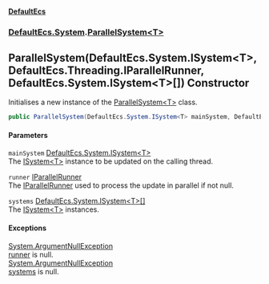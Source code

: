 #### [DefaultEcs](./index.md 'index')
### [DefaultEcs.System](./DefaultEcs-System.md 'DefaultEcs.System').[ParallelSystem&lt;T&gt;](./DefaultEcs-System-ParallelSystem-T-.md 'DefaultEcs.System.ParallelSystem&lt;T&gt;')
## ParallelSystem(DefaultEcs.System.ISystem&lt;T&gt;, DefaultEcs.Threading.IParallelRunner, DefaultEcs.System.ISystem&lt;T&gt;[]) Constructor
Initialises a new instance of the [ParallelSystem&lt;T&gt;](./DefaultEcs-System-ParallelSystem-T-.md 'DefaultEcs.System.ParallelSystem&lt;T&gt;') class.  
```C#
public ParallelSystem(DefaultEcs.System.ISystem<T> mainSystem, DefaultEcs.Threading.IParallelRunner runner, params DefaultEcs.System.ISystem<T>[] systems);
```
#### Parameters
<a name='DefaultEcs-System-ParallelSystem-T--ParallelSystem(DefaultEcs-System-ISystem-T-_DefaultEcs-Threading-IParallelRunner_DefaultEcs-System-ISystem-T---)-mainSystem'></a>
`mainSystem` [DefaultEcs.System.ISystem&lt;](./DefaultEcs-System-ISystem-T-.md 'DefaultEcs.System.ISystem&lt;T&gt;')[T](./DefaultEcs-System-ParallelSystem-T-.md#DefaultEcs-System-ParallelSystem-T--T 'DefaultEcs.System.ParallelSystem&lt;T&gt;.T')[&gt;](./DefaultEcs-System-ISystem-T-.md 'DefaultEcs.System.ISystem&lt;T&gt;')  
The [ISystem&lt;T&gt;](./DefaultEcs-System-ISystem-T-.md 'DefaultEcs.System.ISystem&lt;T&gt;') instance to be updated on the calling thread.  
  
<a name='DefaultEcs-System-ParallelSystem-T--ParallelSystem(DefaultEcs-System-ISystem-T-_DefaultEcs-Threading-IParallelRunner_DefaultEcs-System-ISystem-T---)-runner'></a>
`runner` [IParallelRunner](./DefaultEcs-Threading-IParallelRunner.md 'DefaultEcs.Threading.IParallelRunner')  
The [IParallelRunner](./DefaultEcs-Threading-IParallelRunner.md 'DefaultEcs.Threading.IParallelRunner') used to process the update in parallel if not null.  
  
<a name='DefaultEcs-System-ParallelSystem-T--ParallelSystem(DefaultEcs-System-ISystem-T-_DefaultEcs-Threading-IParallelRunner_DefaultEcs-System-ISystem-T---)-systems'></a>
`systems` [DefaultEcs.System.ISystem&lt;](./DefaultEcs-System-ISystem-T-.md 'DefaultEcs.System.ISystem&lt;T&gt;')[T](./DefaultEcs-System-ParallelSystem-T-.md#DefaultEcs-System-ParallelSystem-T--T 'DefaultEcs.System.ParallelSystem&lt;T&gt;.T')[&gt;](./DefaultEcs-System-ISystem-T-.md 'DefaultEcs.System.ISystem&lt;T&gt;')[[]](https://docs.microsoft.com/en-us/dotnet/api/System.Array 'System.Array')  
The [ISystem&lt;T&gt;](./DefaultEcs-System-ISystem-T-.md 'DefaultEcs.System.ISystem&lt;T&gt;') instances.  
  
#### Exceptions
[System.ArgumentNullException](https://docs.microsoft.com/en-us/dotnet/api/System.ArgumentNullException 'System.ArgumentNullException')  
[runner](#DefaultEcs-System-ParallelSystem-T--ParallelSystem(DefaultEcs-System-ISystem-T-_DefaultEcs-Threading-IParallelRunner_DefaultEcs-System-ISystem-T---)-runner 'DefaultEcs.System.ParallelSystem&lt;T&gt;.ParallelSystem(DefaultEcs.System.ISystem&lt;T&gt;, DefaultEcs.Threading.IParallelRunner, DefaultEcs.System.ISystem&lt;T&gt;[]).runner') is null.  
[System.ArgumentNullException](https://docs.microsoft.com/en-us/dotnet/api/System.ArgumentNullException 'System.ArgumentNullException')  
[systems](#DefaultEcs-System-ParallelSystem-T--ParallelSystem(DefaultEcs-System-ISystem-T-_DefaultEcs-Threading-IParallelRunner_DefaultEcs-System-ISystem-T---)-systems 'DefaultEcs.System.ParallelSystem&lt;T&gt;.ParallelSystem(DefaultEcs.System.ISystem&lt;T&gt;, DefaultEcs.Threading.IParallelRunner, DefaultEcs.System.ISystem&lt;T&gt;[]).systems') is null.  
